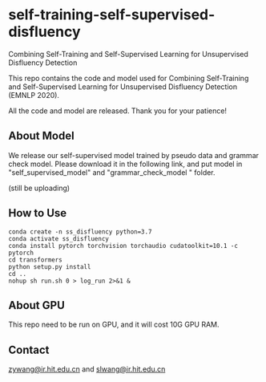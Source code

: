 # self-training-self-supervised-disfluency

Combining Self-Training and Self-Supervised Learning for Unsupervised
Disfluency Detection

This repo contains the code and model used for Combining Self-Training and Self-Supervised Learning for Unsupervised
Disfluency Detection (EMNLP 2020).

All the code and model are released. Thank you for your patience!

## About Model

We release our self-supervised model trained by pseudo data and grammar check model. Please download it in the following link, and put model in "self_supervised_model" and "grammar_check_model " folder.

(still be uploading)

## How to Use

```
conda create -n ss_disfluency python=3.7
conda activate ss_disfluency
conda install pytorch torchvision torchaudio cudatoolkit=10.1 -c pytorch
cd transformers
python setup.py install
cd ..
nohup sh run.sh 0 > log_run 2>&1 &
```
## About GPU

This repo need to be run on GPU, and it will cost 10G GPU RAM.

## Contact
zywang@ir.hit.edu.cn and slwang@ir.hit.edu.cn
